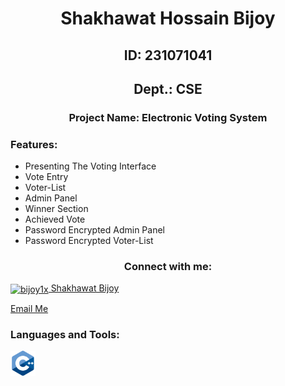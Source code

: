<div class="container">
  <h1 align="center">Shakhawat Hossain Bijoy</h1>
  <h2 align="center">ID: 231071041</h2>
  <h2 align="center">Dept.: CSE</h2>
  <h3 align="center">Project Name: Electronic Voting System</h3>

  <h3 align="left">Features:</h3>
  <ul class="feature-list">
    <li>Presenting The Voting Interface</li>
    <li>Vote Entry</li>
    <li>Voter-List</li>
    <li>Admin Panel</li>
    <li>Winner Section</li>
    <li>Achieved Vote</li>
    <li>Password Encrypted Admin Panel</li>
    <li>Password Encrypted Voter-List</li>
  </ul>

  <h3 align="center">Connect with me:</h3>
  <p align="left" class="social-links">
    <a href="https://fb.com/bijoy1x" target="blank">
      <img align="center" src="https://raw.githubusercontent.com/rahuldkjain/github-profile-readme-generator/master/src/images/icons/Social/facebook.svg" alt="bijoy1x" height="30" width="40" />
      Shakhawat Bijoy
    </a>
  </p>
  <p align="left" class="social-links">
    <a href="mailto:shakhawatbijoy1@gmail.com">Email Me</a>
  </p>

  <h3 align="left">Languages and Tools:</h3>
  <p align="left">
    <a href="https://isocpp.org/" target="_blank" rel="noreferrer">
      <img src="https://raw.githubusercontent.com/devicons/devicon/master/icons/cplusplus/cplusplus-original.svg" alt="c++" width="40" height="40"/>
    </a>
  </p>
</div>
